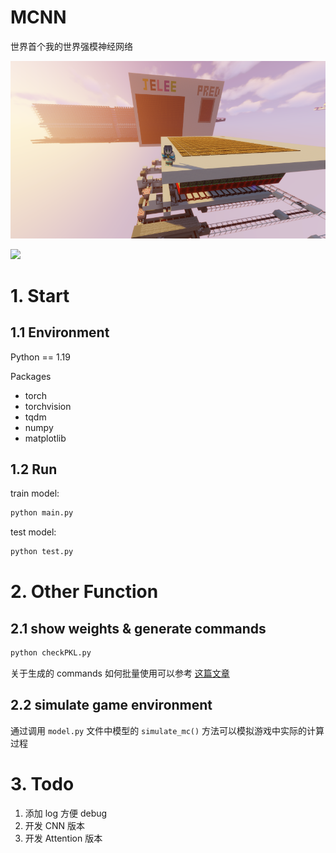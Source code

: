 # MCNN
世界首个我的世界强模神经网络

<div align=center>
	<img src="src/2024-08-21_23.24.54.png"/>
</div>

![](https://img.shields.io/badge/any_text-you_like-blue)

# 1. Start

## 1.1 Environment

Python == 1.19

Packages
- torch
- torchvision
- tqdm
- numpy
- matplotlib

## 1.2 Run

train model:
```bash
python main.py
```

test model:
```bash
python test.py
```

# 2. Other Function

## 2.1 show weights & generate commands
```bash
python checkPKL.py
```

关于生成的 commands 如何批量使用可以参考 [这篇文章](https://www.bilibili.com/read/cv12244435)

## 2.2 simulate game environment
通过调用 `model.py` 文件中模型的 `simulate_mc()` 方法可以模拟游戏中实际的计算过程

# 3. Todo
1. 添加 log 方便 debug
2. 开发 CNN 版本
3. 开发 Attention 版本
